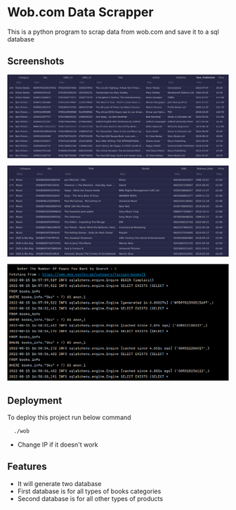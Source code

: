 
# Wob.com Data Scrapper

This is a python program to scrap data from wob.com and save it to a sql database

## Screenshots

![App Screenshot](https://github.com/DeepProgram/wob.com-data-scrapper/raw/screenshot/books_info.png)

![App Screenshot](https://github.com/DeepProgram/wob.com-data-scrapper/raw/screenshot/others_info.png)

![App Screenshot](https://github.com/DeepProgram/wob.com-data-scrapper/raw/screenshot/wob-terminal.png)


## Deployment

To deploy this project run below command

```bash
  ./wob
```
- Change IP if it doesn't work

## Features

- It will generate two database
- First database is for all types of books categories
- Second database is for all other types of products
